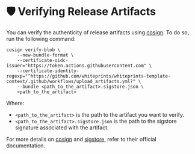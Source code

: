 <!--
SPDX-FileCopyrightText: © 2024 The "Whiteprints template context" contributors <whiteprints@pm.me>

SPDX-License-Identifier: CC-BY-NC-SA-4.0
-->

# 🛡️ Verifying Release Artifacts

You can verify the authenticity of release artifacts using [cosign]. To do so, run the following command:

```console
cosign verify-blob \
    --new-bundle-format \
    --certificate-oidc-issuer="https://token.actions.githubusercontent.com" \
    --certificate-identity-regexp="^https://github.com/whiteprints/whiteprints-template-context/.github/workflows/upload_artifacts.yml?" \
    --bundle <path_to_the_artifact>.sigstore.json \
    <path_to_the_artifact>
```

Where:

  - `<path_to_the_artifact>` is the path to the artifact you want to verify.
  - `<path_to_the_artifact>.sigstore.json` is the path to the sigstore
    signature associated with the artifact.

For more details on [cosign] and [sigstore], refer to their official
documentation.

[cosign]: https://docs.sigstore.dev/cosign/
[sigstore]: https://www.sigstore.dev/
